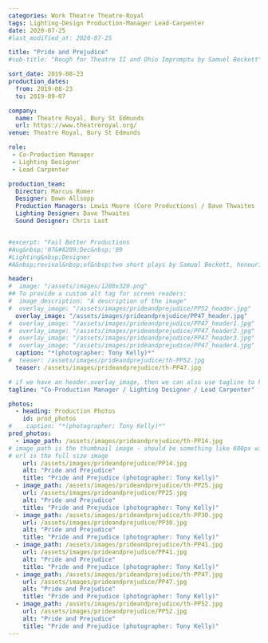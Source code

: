 ```yaml
---
categories: Work Theatre Theatre-Royal
tags: Lighting-Design Production-Manager Lead-Carpenter
date: 2020-07-25
#last_modified_at: 2020-07-25

title: "Pride and Prejudice"
#sub-title: "Rough for Theatre II and Ohio Impromptu by Samuel Beckett"

sort_date: 2019-08-23
production_dates:
  from: 2019-08-23
  to: 2019-09-07

company:
  name: Theatre Royal, Bury St Edmunds
  url: https://www.theatreroyal.org/
venue: Theatre Royal, Bury St Edmunds

role:
 - Co-Production Manager
 - Lighting Designer
 - Lead Carpenter

production_team:
  Director: Marcus Romer
  Designer: Dawn Allsopp
  Production Managers: Lewis Moore (Core Productions) / Dave Thwaites
  Lighting Designer: Dave Thwaites
  Sound Designer: Chris Last


#excerpt: "Fail Better Productions
#Aug&nbsp;'07&#8209;Dec&nbsp;'09
#Lighting&nbsp;Designer
#A&nbsp;revival&nbsp;of&nbsp;two short plays by Samuel Beckett, honouring the 20th #anniversary of his death."

header:
#  image: "/assets/images/1280x320.png"
## To provide a custom alt tag for screen readers:
#  image_description: "A description of the image"
#  overlay_image: "/assets/images/prideandprejudice/PP52_header.jpg"
  overlay_image: "/assets/images/prideandprejudice/PP47_header.jpg"
#  overlay_image: "/assets/images/prideandprejudice/PP47_header1.jpg"
#  overlay_image: "/assets/images/prideandprejudice/PP47_header2.jpg"
#  overlay_image: "/assets/images/prideandprejudice/PP47_header3.jpg"
#  overlay_image: "/assets/images/prideandprejudice/PP47_header4.jpg"
  caption: "*(photographer: Tony Kelly)*"
#  teaser: /assets/images/prideandprejudice/th-PP52.jpg
  teaser: /assets/images/prideandprejudice/th-PP47.jpg

# if we have an header.overlay_image, then we can also use tagline to highlight my production role(s):
tagline: "Co-Production Manager / Lighting Designer / Lead Carpenter"

photos:
  - heading: Production Photos
    id: prod_photos
#    caption: "*(photographer: Tony Kelly)*"
prod_photos:
  - image_path: /assets/images/prideandprejudice/th-PP14.jpg
# image_path is the thumbnail image - should be something like 600px wide
# url is the full size image
    url: /assets/images/prideandprejudice/PP14.jpg
    alt: "Pride and Prejudice"
    title: "Pride and Prejudice (photographer: Tony Kelly)"
  - image_path: /assets/images/prideandprejudice/th-PP25.jpg
    url: /assets/images/prideandprejudice/PP25.jpg
    alt: "Pride and Prejudice"
    title: "Pride and Prejudice (photographer: Tony Kelly)"
  - image_path: /assets/images/prideandprejudice/th-PP30.jpg
    url: /assets/images/prideandprejudice/PP30.jpg
    alt: "Pride and Prejudice"
    title: "Pride and Prejudice (photographer: Tony Kelly)"
  - image_path: /assets/images/prideandprejudice/th-PP41.jpg
    url: /assets/images/prideandprejudice/PP41.jpg
    alt: "Pride and Prejudice"
    title: "Pride and Prejudice (photographer: Tony Kelly)"
  - image_path: /assets/images/prideandprejudice/th-PP47.jpg
    url: /assets/images/prideandprejudice/PP47.jpg
    alt: "Pride and Prejudice"
    title: "Pride and Prejudice (photographer: Tony Kelly)"
  - image_path: /assets/images/prideandprejudice/th-PP52.jpg
    url: /assets/images/prideandprejudice/PP52.jpg
    alt: "Pride and Prejudice"
    title: "Pride and Prejudice (photographer: Tony Kelly)"
---
```

